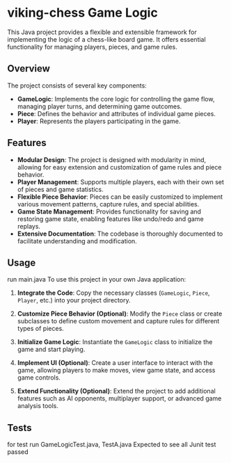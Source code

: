 # viking-chess Game Logic

This Java project provides a flexible and extensible framework for implementing the logic of a chess-like board game. It offers essential functionality for managing players, pieces, and game rules.

## Overview

The project consists of several key components:

- **GameLogic**: Implements the core logic for controlling the game flow, managing player turns, and determining game outcomes.
- **Piece**: Defines the behavior and attributes of individual game pieces.
- **Player**: Represents the players participating in the game.

## Features

- **Modular Design**: The project is designed with modularity in mind, allowing for easy extension and customization of game rules and piece behavior.
- **Player Management**: Supports multiple players, each with their own set of pieces and game statistics.
- **Flexible Piece Behavior**: Pieces can be easily customized to implement various movement patterns, capture rules, and special abilities.
- **Game State Management**: Provides functionality for saving and restoring game state, enabling features like undo/redo and game replays.
- **Extensive Documentation**: The codebase is thoroughly documented to facilitate understanding and modification.

## Usage
run main.java
To use this project in your own Java application:

1. **Integrate the Code**: Copy the necessary classes (`GameLogic`, `Piece`, `Player`, etc.) into your project directory.
   
2. **Customize Piece Behavior (Optional)**: Modify the `Piece` class or create subclasses to define custom movement and capture rules for different types of pieces.
   
3. **Initialize Game Logic**: Instantiate the `GameLogic` class to initialize the game and start playing.
   
4. **Implement UI (Optional)**: Create a user interface to interact with the game, allowing players to make moves, view game state, and access game controls.
   
5. **Extend Functionality (Optional)**: Extend the project to add additional features such as AI opponents, multiplayer support, or advanced game analysis tools.

## Tests

for test run GameLogicTest.java, TestA.java
Expected to see all Junit test passed
